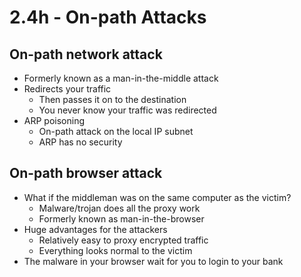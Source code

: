 # 2.4h - On-path Attacks
## On-path network attack
- Formerly known as a man-in-the-middle attack
- Redirects your traffic
	- Then passes it on to the destination
	- You never know your traffic was redirected
- ARP poisoning
	- On-path attack on the local IP subnet
	- ARP has no security
## On-path browser attack
- What if the middleman was on the same computer as the victim?
	- Malware/trojan does all the proxy work
	- Formerly known as man-in-the-browser
- Huge advantages for the attackers
	- Relatively easy to proxy encrypted traffic
	- Everything looks normal to the victim
- The malware in your browser wait for you to login to your bank
